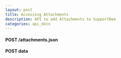 ```yaml
---
layout: post
title: Accessing Attachments
description: API to add Attachments to SupportBee
categories: api_docs
---
```


#### POST /attachments.json

#### POST data


